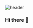 ![header](https://capsule-render.vercel.app/api?type=waving&color=0:BC0000,100:000000&text=%20EuiseonLEE&fontAlign=10&fontAlignY=20&height=100&fontSize=30)
### Hi there 👋

<!--
**EuiSeonLEE/EuiSeonLEE** is a ✨ _special_ ✨ repository because its `README.md` (this file) appears on your GitHub profile.

Here are some ideas to get you started:

- 🔭 I’m currently working on ...
- 🌱 I’m currently learning ...
- 👯 I’m looking to collaborate on ...
- 🤔 I’m looking for help with ...
- 💬 Ask me about ...
- 📫 How to reach me: ...
- 😄 Pronouns: ...
- ⚡ Fun fact: ...
-->
